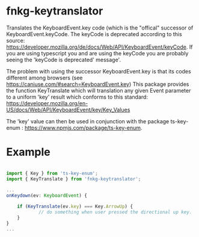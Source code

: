 # fnkg-keytranslator


Translates the KeyboardEvent.key code (which is the "offical" successor of KeyboardEvent.keyCode.
The keyCode is deprecated according to this source: https://developer.mozilla.org/de/docs/Web/API/KeyboardEvent/keyCode.
If you are using typescript you and are using the keyCode you are probably seeing the 'keyCode is deprecated' message'.

The problem with using the successor KeyboardEvent.key is that its codes different among browsers (see https://caniuse.com/#search=KeyboardEvent.key)
This package provides the function KeyTranslate which will translation any given Event parameter to a uniform 'key' result which
conforms to this standard: https://developer.mozilla.org/en-US/docs/Web/API/KeyboardEvent/key/Key_Values

The 'key' value can then be used in conjunction with the package ts-key-enum : https://www.npmjs.com/package/ts-key-enum.

# Example

```typescript

import { Key } from 'ts-key-enum';
import { KeyTranslate } from 'fnkg-keytranslator';

...
onKeydown(ev: KeyboardEvent) {
    
    if (KeyTranslate(ev.key) === Key.ArrowUp) {
            // do something when user pressed the directional up key.
    }
}
...
```

